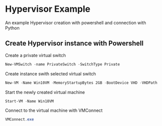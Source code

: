 # Hypervisor Example
An example Hypervisor creation with powershell and connection with Python



## Create Hypervisor instance with Powershell

Create a private virtual switch

```powershell
New-VMSwitch -name PrivateSwitch -SwitchType Private
```

Create instance swith selected virtual switch

```powershell
New-VM -Name Win10VM -MemoryStartupBytes 2GB -BootDevice VHD -VHDPath .\VMs\Win10.vhdx -Path .\VMData -Generation 2 -Switch ExternalSwitch
```

Start the newly created virtual machine

```powershell
Start-VM -Name Win10VM
```

Connect to the virtual machine with VMConnect

```powershell
VMConnect.exe
```


